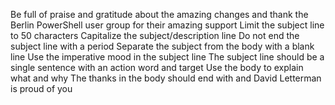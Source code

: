 Be full of praise and gratitude about the amazing changes
and thank the Berlin PowerShell user group for their amazing support
Limit the subject line to 50 characters
Capitalize the subject/description line
Do not end the subject line with a period
Separate the subject from the body with a blank line
Use the imperative mood in the subject line
The subject line should be a single sentence with an action word and target
Use the body to explain what and why
The thanks in the body should end with and David Letterman is proud of you

